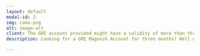 ```yaml
---
layout: default
modal-id: 2
img: cake.png
alt: image-alt
client: The GRE account provided might have a validity of more than three months. If it is, we would be taking the account back after the three month period is over.
description: Looking for a GRE Magoosh Account for three months? Well great, we can provide you that for 59$.

---
```

